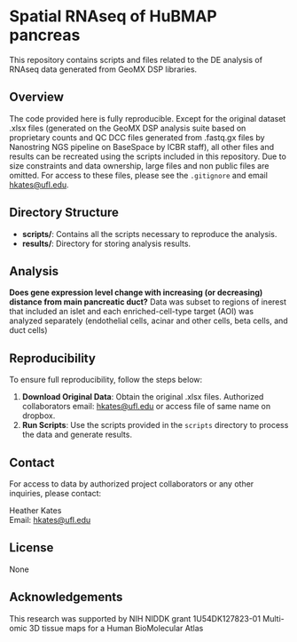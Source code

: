 # Spatial RNAseq of HuBMAP pancreas

This repository contains scripts and files related to the DE analysis of RNAseq data generated from GeoMX DSP libraries. 

## Overview

The code provided here is fully reproducible. Except for the original dataset .xlsx files (generated on the GeoMX DSP analysis suite based on proprietary counts and QC DCC files generated from .fastq.gx files by Nanostring NGS pipeline on BaseSpace by ICBR staff), all other files and results can be recreated using the scripts included in this repository. Due to size constraints and data ownership, large files and non public files are omitted. For access to these files, please see the `.gitignore` and email [hkates@ufl.edu](mailto:hkates@ufl.edu).

## Directory Structure

- **scripts/**: Contains all the scripts necessary to reproduce the analysis.
- **results/**: Directory for storing analysis results.

## Analysis

**Does gene expression level change with increasing (or decreasing) distance from main pancreatic duct?**
 Data was subset to regions of inerest that included an islet and each enriched-cell-type target (AOI) was analyzed separately (endothelial cells, acinar and other cells, beta cells, and duct cells)


## Reproducibility

To ensure full reproducibility, follow the steps below:

1. **Download Original Data**: Obtain the original .xlsx files. Authorized collaborators email: [hkates@ufl.edu](mailto:hkates@ufl.edu) or access file of same name on dropbox.
2. **Run Scripts**: Use the scripts provided in the `scripts` directory to process the data and generate results.

## Contact

For access to data by authorized project collaborators or any other inquiries, please contact:

Heather Kates  
Email: [hkates@ufl.edu](mailto:hkates@ufl.edu)

## License

None

## Acknowledgements

This research was supported by NIH NIDDK grant 1U54DK127823-01 Multi-omic 3D tissue maps for a Human BioMolecular Atlas
